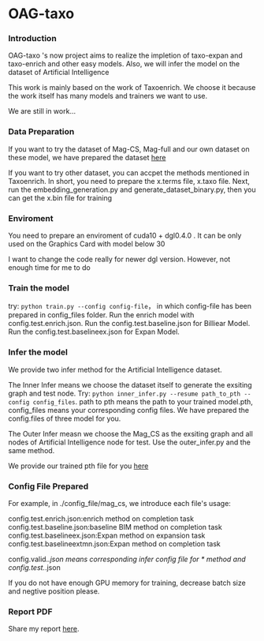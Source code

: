 # OAG-taxo

### Introduction

OAG-taxo 's now project aims to realize the impletion of taxo-expan and taxo-enrich and other easy models. Also, we will infer the model on the dataset of Artificial Intelligence

This work is mainly based on the work of Taxoenrich. We choose it because the work itself has many models and trainers we want to use.

We are still in work...

### Data Preparation

If you want to try the dataset of Mag-CS, Mag-full and our own dataset on these model, we have prepared the dataset [here](https://drive.google.com/drive/folders/1Yl5pQKCGytJPgxghs-M4kVzf7bJV200c?usp=sharing)

If you want to try other dataset, you can accpet the methods mentioned in Taxoenrich. In short, you need to prepare the x.terms file, x.taxo file. Next, run the embedding_generation.py and generate_dataset_binary.py, then you can get the x.bin file for training

### Enviroment

You need to prepare an enviroment of cuda10 + dgl0.4.0 . It can be only used on the Graphics Card with model below 30

I want to change the code really for newer dgl version. However, not enough time for me to do

### Train the model

try: `python train.py --config config-file`， in which config-file has been prepared in config_files folder. Run the enrich model with config.test.enrich.json. Run the config.test.baseline.json for Billiear Model. Run the config.test.baselineex.json for Expan Model.

### Infer the model

We provide two infer method for the Artificial Intelligence dataset.

The Inner Infer means we choose the dataset itself to generate the exsiting graph and test node. Try: `python inner_infer.py --resume path_to_pth --config config_files`. path to pth means the path to your trained model.pth, config_files means your corresponding config files. We have prepared the config.files of three model for you.

The Outer Infer measn we choose the Mag_CS as the exsiting graph and all nodes of Artificial Intelligence node for test. Use the outer_infer.py and the same method.

We provide our trained pth file for you [here](https://drive.google.com/drive/folders/18JacRQeLDAzYA8fA3jSmUlU9tbBA5Mhp?usp=sharing)

### Config File Prepared
For example, in ./config_file/mag_cs, we introduce each file's usage:

config.test.enrich.json:enrich method on completion task
config.test.baseline.json:baseline BIM method on completion task
config.test.baselineex.json:Expan method on expansion task
config.test.baselineextmn.json:Expan method on completion task

config.valid.*.json means corresponding infer config file for * method and config.test.*.json

If you do not have enough GPU memory for training, decrease batch size and negtive position please.

### Report PDF
Share my report [here](https://drive.google.com/file/d/10lrXlKZ5pPvr40ea7XEm5_G4bU2qShOp/view?usp=sharing). 
